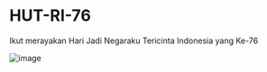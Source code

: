 # HUT-RI-76
Ikut merayakan Hari Jadi Negaraku Tericinta Indonesia yang Ke-76

![image](https://user-images.githubusercontent.com/31664438/129527512-745d9cae-0b21-465c-81b4-ca99551db4f4.png)

